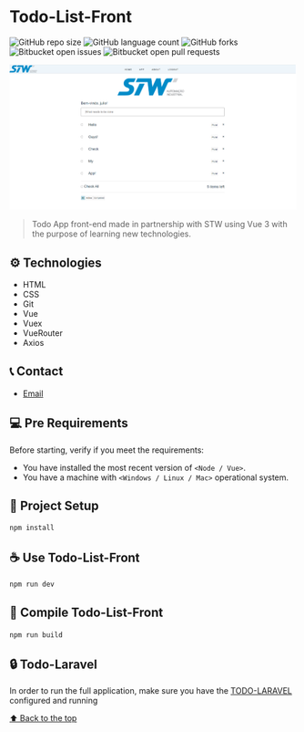 # Todo-List-Front


![GitHub repo size](https://img.shields.io/github/repo-size/julioschmidt/todo-list-front?style=for-the-badge)
![GitHub language count](https://img.shields.io/github/languages/count/julioschmidt/todo-list-front?style=for-the-badge)
![GitHub forks](https://img.shields.io/github/forks/julioschmidt/todo-list-front?style=for-the-badge)
![Bitbucket open issues](https://img.shields.io/bitbucket/issues/julioschmidt/todo-list-front?style=for-the-badge)
![Bitbucket open pull requests](https://img.shields.io/bitbucket/pr-raw/julioschmidt/todo-list-front?style=for-the-badge)

![preview](./.github/preview.png)

> Todo App front-end made in partnership with STW using Vue 3 with the purpose of learning new technologies.

## ⚙️ Technologies

- HTML
- CSS
- Git
- Vue
- Vuex
- VueRouter
- Axios

## 📞 Contact

* [Email](julio.schmidt@universo.univates.br)

## 💻 Pre Requirements

Before starting, verify if you meet the requirements:
* You have installed the most recent version of `<Node / Vue>`.
* You have a machine with `<Windows / Linux / Mac>` operational system.


## 🚀 Project Setup

```sh
npm install
```

## ☕ Use Todo-List-Front

```sh
npm run dev
```

## 🔨 Compile Todo-List-Front

```sh
npm run build
```

## 🔒 Todo-Laravel
In order to run the full application, make sure you have the [TODO-LARAVEL](https://github.com/julioschmidt/todo-laravel) configured and running

[⬆ Back to the top](#todo-list-front)<br>

